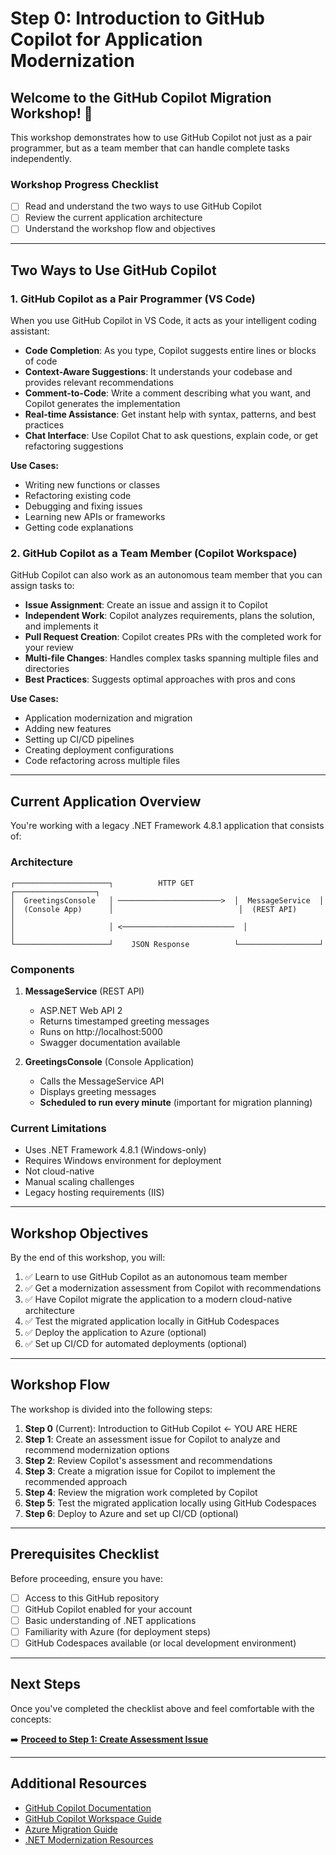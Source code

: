 # Step 0: Introduction to GitHub Copilot for Application Modernization

## Welcome to the GitHub Copilot Migration Workshop! 🚀

This workshop demonstrates how to use GitHub Copilot not just as a pair programmer, but as a team member that can handle complete tasks independently.

### Workshop Progress Checklist
- [ ] Read and understand the two ways to use GitHub Copilot
- [ ] Review the current application architecture
- [ ] Understand the workshop flow and objectives

---

## Two Ways to Use GitHub Copilot

### 1. GitHub Copilot as a Pair Programmer (VS Code)

When you use GitHub Copilot in VS Code, it acts as your intelligent coding assistant:

- **Code Completion**: As you type, Copilot suggests entire lines or blocks of code
- **Context-Aware Suggestions**: It understands your codebase and provides relevant recommendations
- **Comment-to-Code**: Write a comment describing what you want, and Copilot generates the implementation
- **Real-time Assistance**: Get instant help with syntax, patterns, and best practices
- **Chat Interface**: Use Copilot Chat to ask questions, explain code, or get refactoring suggestions

**Use Cases:**
- Writing new functions or classes
- Refactoring existing code
- Debugging and fixing issues
- Learning new APIs or frameworks
- Getting code explanations

### 2. GitHub Copilot as a Team Member (Copilot Workspace)

GitHub Copilot can also work as an autonomous team member that you can assign tasks to:

- **Issue Assignment**: Create an issue and assign it to Copilot
- **Independent Work**: Copilot analyzes requirements, plans the solution, and implements it
- **Pull Request Creation**: Copilot creates PRs with the completed work for your review
- **Multi-file Changes**: Handles complex tasks spanning multiple files and directories
- **Best Practices**: Suggests optimal approaches with pros and cons

**Use Cases:**
- Application modernization and migration
- Adding new features
- Setting up CI/CD pipelines
- Creating deployment configurations
- Code refactoring across multiple files

---

## Current Application Overview

You're working with a legacy .NET Framework 4.8.1 application that consists of:

### Architecture
```
┌─────────────────────┐          HTTP GET          ┌──────────────────┐
│  GreetingsConsole   │ ───────────────────────>  │  MessageService  │
│  (Console App)      │                            │  (REST API)      │
│                     │ <─────────────────────────  │                  │
└─────────────────────┘    JSON Response          └──────────────────┘
```

### Components

1. **MessageService** (REST API)
   - ASP.NET Web API 2
   - Returns timestamped greeting messages
   - Runs on http://localhost:5000
   - Swagger documentation available

2. **GreetingsConsole** (Console Application)
   - Calls the MessageService API
   - Displays greeting messages
   - **Scheduled to run every minute** (important for migration planning)

### Current Limitations
- Uses .NET Framework 4.8.1 (Windows-only)
- Requires Windows environment for deployment
- Not cloud-native
- Manual scaling challenges
- Legacy hosting requirements (IIS)

---

## Workshop Objectives

By the end of this workshop, you will:

1. ✅ Learn to use GitHub Copilot as an autonomous team member
2. ✅ Get a modernization assessment from Copilot with recommendations
3. ✅ Have Copilot migrate the application to a modern cloud-native architecture
4. ✅ Test the migrated application locally in GitHub Codespaces
5. ✅ Deploy the application to Azure (optional)
6. ✅ Set up CI/CD for automated deployments (optional)

---

## Workshop Flow

The workshop is divided into the following steps:

1. **Step 0** (Current): Introduction to GitHub Copilot ← YOU ARE HERE
2. **Step 1**: Create an assessment issue for Copilot to analyze and recommend modernization options
3. **Step 2**: Review Copilot's assessment and recommendations
4. **Step 3**: Create a migration issue for Copilot to implement the recommended approach
5. **Step 4**: Review the migration work completed by Copilot
6. **Step 5**: Test the migrated application locally using GitHub Codespaces
7. **Step 6**: Deploy to Azure and set up CI/CD (optional)

---

## Prerequisites Checklist

Before proceeding, ensure you have:

- [ ] Access to this GitHub repository
- [ ] GitHub Copilot enabled for your account
- [ ] Basic understanding of .NET applications
- [ ] Familiarity with Azure (for deployment steps)
- [ ] GitHub Codespaces available (or local development environment)

---

## Next Steps

Once you've completed the checklist above and feel comfortable with the concepts:

➡️ **[Proceed to Step 1: Create Assessment Issue](step-01-create-assessment-issue.md)**

---

## Additional Resources

- [GitHub Copilot Documentation](https://docs.github.com/en/copilot)
- [GitHub Copilot Workspace Guide](https://githubnext.com/projects/copilot-workspace)
- [Azure Migration Guide](https://azure.microsoft.com/en-us/solutions/migration/)
- [.NET Modernization Resources](https://dotnet.microsoft.com/learn/azure)
